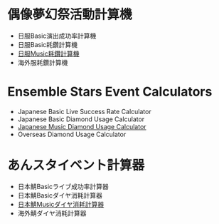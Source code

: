# 偶像夢幻祭活動計算機
- 日服Basic演出成功率計算機
- 日服Basic耗鑽計算機
- [日服Music耗鑽計算機](https://s-asakoto.github.io/es-calc/music.html)
- 海外服耗鑽計算機

# Ensemble Stars Event Calculators
- Japanese Basic Live Success Rate Calculator
- Japanese Basic Diamond Usage Calculator
- [Japanese Music Diamond Usage Calculator](https://s-asakoto.github.io/es-calc/music.html?lang=en)
- Overseas Diamond Usage Calculator

# あんスタイベント計算器
- 日本鯖Basicライブ成功率計算器
- 日本鯖Basicダイヤ消耗計算器
- [日本鯖Musicダイヤ消耗計算器](https://s-asakoto.github.io/es-calc/music.html?lang=ja)
- 海外鯖ダイヤ消耗計算器
